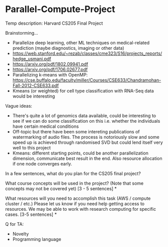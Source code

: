 # Parallel-Compute-Project
Temp description: Harvard CS205 Final Project

Brainstorming...
- Parallelize deep learning, other ML techniques on medical-related prediction (maybe diagnostics, imaging or other data)
-  https://web.stanford.edu/~rezab/classes/cme323/S16/projects_reports/hedge_usmani.pdf
-  https://arxiv.org/pdf/1802.09941.pdf
-  https://arxiv.org/pdf/1706.02677.pdf
- Parallelizing k-means with OpenMP: https://cse.buffalo.edu/faculty/miller/Courses/CSE633/Chandramohan-Fall-2012-CSE633.pdf
-   Kmeans (or weighted) for cell type classification with RNA-Seq data would be interesting

Vague ideas:
- There's quite a lot of genomics data available, could be interesting to see if we can do some classification on this i.e. whether the individuals have certain medical conditions
- Off-topic but there have been some intereting publications of watermarking of audio files. The process is notoriously slow and some speed up is achieved through randomised SVD but could lend itself very well to this project
- Kmeans: different starting points, could be another parallelization dimension, communicate best result in the end. Also resource allocation if one node converges early.

In a few sentences, what do you plan for the CS205 final project?

What course concepts will be used in the project? (Note that some concepts may not be covered yet) [3 - 5 sentences] *

What resources will you need to accomplish this task (AWS / compute cluster / etc.) Please let us know if you need help getting access to resources. We may be able to work with research computing for specific cases. [3-5 sentences] *


Q for TA: 
- Novelty
- Programming language
